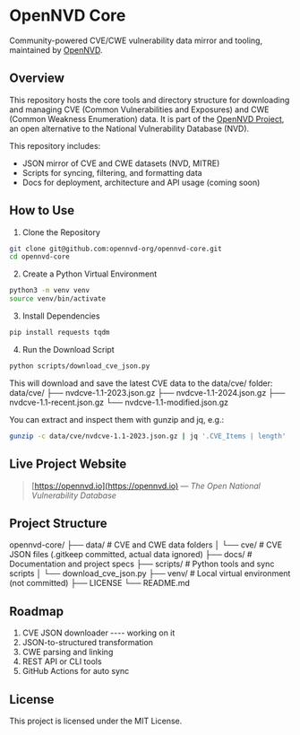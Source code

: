 # OpenNVD Core

Community-powered CVE/CWE vulnerability data mirror and tooling, maintained by [OpenNVD](https://opennvd.io).


## Overview

This repository hosts the core tools and directory structure for downloading and managing CVE (Common Vulnerabilities and Exposures) and CWE (Common Weakness Enumeration) data. It is part of the [OpenNVD Project](https://opennvd.io), an open alternative to the National Vulnerability Database (NVD).

This repository includes:

- JSON mirror of CVE and CWE datasets (NVD, MITRE)
- Scripts for syncing, filtering, and formatting data
- Docs for deployment, architecture and API usage (coming soon)

## How to Use

1. Clone the Repository
```bash
git clone git@github.com:opennvd-org/opennvd-core.git
cd opennvd-core
```

2. Create a Python Virtual Environment
```bash
python3 -m venv venv
source venv/bin/activate
```

3. Install Dependencies
```bash
pip install requests tqdm
```

4. Run the Download Script
```bash
python scripts/download_cve_json.py
```

This will download and save the latest CVE data to the data/cve/ folder:
data/cve/
├── nvdcve-1.1-2023.json.gz
├── nvdcve-1.1-2024.json.gz
├── nvdcve-1.1-recent.json.gz
└── nvdcve-1.1-modified.json.gz

You can extract and inspect them with gunzip and jq, e.g.:
```bash
gunzip -c data/cve/nvdcve-1.1-2023.json.gz | jq '.CVE_Items | length'
```  

## Live Project Website

> [https://opennvd.io](https://opennvd.io) — *The Open National Vulnerability Database*

## Project Structure
opennvd-core/
├── data/              # CVE and CWE data folders
│   └── cve/           # CVE JSON files (.gitkeep committed, actual data ignored)
├── docs/              # Documentation and project specs
├── scripts/           # Python tools and sync scripts
│   └── download_cve_json.py
├── venv/              # Local virtual environment (not committed)
├── LICENSE
└── README.md


## Roadmap

1. CVE JSON downloader ---- working on it
2. JSON-to-structured transformation
3. CWE parsing and linking
4. REST API or CLI tools
5. GitHub Actions for auto sync

## License

This project is licensed under the MIT License.
